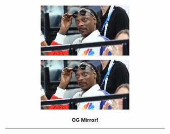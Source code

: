 <p align="center"><img align="center" width="280" src="./.github/Snoop-Dogg-getty-H-2024.webp#gh-dark-mode-only"/></p>
<p align="center"><img align="center" width="280" src="./.github/Snoop-Dogg-getty-H-2024.webp#gh-light-mode-only"/></p>
<h3 align="center">OG Mirror!</h3>
<hr>
